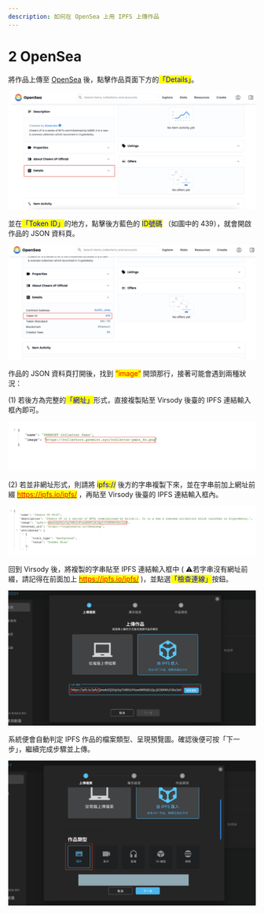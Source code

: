 ```yaml
---
description: 如何在 OpenSea 上用 IPFS 上傳作品
---
```


# 2 OpenSea

將作品上傳至 [OpenSea](https://opensea.io/) 後，點擊作品頁面下方的<mark style="color:blue;">「Details」</mark>。

![](<../../../.gitbook/assets/截圖 2022-06-07 下午3.22.16.png>)



並在<mark style="color:blue;">「Token ID」</mark>的地方，點擊後方藍色的 <mark style="color:blue;">ID號碼</mark> （如圖中的 439），就會開啟作品的 JSON 資料頁。

![](<../../../.gitbook/assets/截圖 2022-06-07 下午3.27.40.png>)



作品的 JSON 資料頁打開後，找到 <mark style="color:red;">”image”</mark> 開頭那行，接著可能會遇到兩種狀況：

(1) 若後方為完整的<mark style="color:blue;">「網址」</mark>形式，直接複製貼至 Virsody 後臺的 IPFS 連結輸入框內即可。

![](<../../../.gitbook/assets/截圖 2022-06-13 上午1.33.31.png>)

(2) 若並非網址形式，則請將 <mark style="color:blue;">ipfs://</mark>  後方的字串複製下來，並在字串前加上網址前綴 [<mark style="color:red;">https://ipfs.io/ipfs/</mark>](https://ipfs.io/ipfs/) <mark style="color:red;"></mark> ，再貼至 Virsody 後臺的 IPFS 連結輸入框內。

![](<../../../.gitbook/assets/截圖 2022-06-10 下午6.16.36.png>)



回到 Virsody 後，將複製的字串貼至 IPFS 連結輸入框中 ( ⚠️若字串沒有網址前綴，請記得在前面加上 [<mark style="color:red;">https://ipfs.io/ipfs/</mark>](https://ipfs.io/ipfs/) <mark style="color:red;"></mark> )，並點選<mark style="color:blue;">「檢查連線」</mark>按鈕。

![](<../../../.gitbook/assets/截圖 2022-06-07 下午3.46.16.png>)



系統便會自動判定 IPFS 作品的檔案類型、呈現預覽圖。確認後便可按「下一步」，繼續完成步驟並上傳。

![](<../../../.gitbook/assets/截圖 2022-06-07 下午4.04.57.png>)
